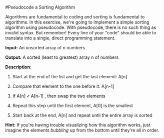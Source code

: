 #Pseudocode a Sorting Algorithm

Algorithms are fundamental to coding and sorting is fundamental to algorithms. In this exercise, we're going to implement a simple sorting algorithm using pseudocode. With pseudocode, there is no such thing as invalid syntax. But remember! Every line of your "code" should be able to translate into a single, direct programming statement.

**Input:** An unsorted array of n numbers

**Output:** A sorted (least to greatest) array n of numbers

**Description:**

1. Start at the end of the list and get the last element: A[n]

2. Compare that element to the one before it. A[n-1]

3. If A[n] < A[n-1] , then swap the two elements

4. Repeat this step until the first element, A[0] is the smallest

5. Start back at the end, A[n] and repeat until the entire array is sorted

**Hint:** If you're having trouble visualizing how this algorithm works, just imagine the elements *bubbling* up from the bottom until they're all in order.
